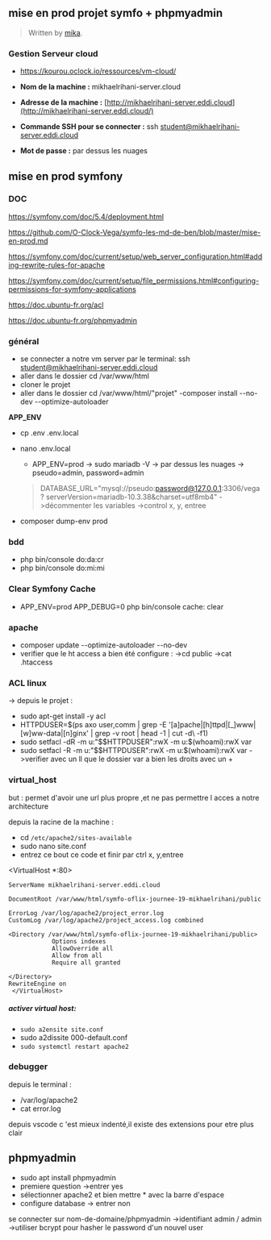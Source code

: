 
## mise en prod projet symfo + phpmyadmin

> Written by [mika](https://github.com/mikhaelrihani/).
### Gestion Serveur cloud
- https://kourou.oclock.io/ressources/vm-cloud/
 -   **Nom de la machine :**  mikhaelrihani-server.cloud
-   **Adresse de la machine :**  [http://mikhaelrihani-server.eddi.cloud](http://mikhaelrihani-server.eddi.cloud/)


-   **Commande SSH pour se connecter :** ssh student@mikhaelrihani-server.eddi.cloud
-   **Mot de passe :** par dessus les nuages
## mise en prod symfony
### DOC

https://symfony.com/doc/5.4/deployment.html
 
 https://github.com/O-Clock-Vega/symfo-les-md-de-ben/blob/master/mise-en-prod.md

https://symfony.com/doc/current/setup/web_server_configuration.html#adding-rewrite-rules-for-apache

https://symfony.com/doc/current/setup/file_permissions.html#configuring-permissions-for-symfony-applications

https://doc.ubuntu-fr.org/acl

https://doc.ubuntu-fr.org/phpmyadmin

 ### général
 - se connecter a notre vm server par le terminal: ssh    student@mikhaelrihani-server.eddi.cloud
- aller dans le dossier cd /var/www/html 
- cloner le projet 
- aller dans le dossier cd /var/www/html/"projet"
-composer install --no-dev --optimize-autoloader

**APP_ENV**

- cp .env .env.local
 - nano .env.local
    - APP_ENV=prod
    -> sudo mariadb -V
    -> par dessus les nuages
    -> pseudo=admin, password=admin
    >DATABASE_URL="mysql://pseudo:password@127.0.0.1:3306/vega? serverVersion=mariadb-10.3.38&charset=utf8mb4"
   ->décommenter les variables 
   ->control x, y, entree
   
  - composer dump-env prod
   
   ### bdd
  - php bin/console do:da:cr
  - php bin/console do:mi:mi
  
### Clear  Symfony Cache

- APP_ENV=prod APP_DEBUG=0 php bin/console cache: clear

### apache
- composer update  --optimize-autoloader --no-dev 
- verifier que le ht access a bien été configure : 
->cd public
->cat .htaccess

### ACL linux

-> depuis le projet :
- sudo apt-get install -y acl
- HTTPDUSER=$(ps axo user,comm | grep -E '[a]pache|[h]ttpd|[_]www|[w]ww-data|[n]ginx' | grep -v root | head -1 | cut -d\  -f1)
- sudo setfacl -dR -m u:"$$HTTPDUSER":rwX -m u:$(whoami):rwX var
- sudo setfacl -R -m u:"$$HTTPDUSER":rwX -m u:$(whoami):rwX var
->verifier avec un ll que le dossier var a bien les droits  avec un +

### virtual_host
but : permet d'avoir une url plus propre ,et ne pas permettre l acces a notre architecture

depuis la racine de la machine :
- cd `/etc/apache2/sites-available`
- sudo nano site.conf
- entrez ce bout ce code et finir par ctrl x, y,entree

<VirtualHost *:80>

    ServerName mikhaelrihani-server.eddi.cloud
    
    DocumentRoot /var/www/html/symfo-oflix-journee-19-mikhaelrihani/public
    
    ErrorLog /var/log/apache2/project_error.log
    CustomLog /var/log/apache2/project_access.log combined
    
    <Directory /var/www/html/symfo-oflix-journee-19-mikhaelrihani/public>     
                Options indexes
                AllowOverride all
                Allow from all
                Require all granted
                
    </Directory>
    RewriteEngine on
     </VirtualHost>
##### activer virtual host:
-  `sudo a2ensite site.conf`
- sudo a2dissite 000-default.conf
- `sudo systemctl restart apache2`

### debugger 
depuis le terminal : 
- /var/log/apache2 
- cat error.log

depuis vscode c 'est mieux indenté,il existe des extensions pour etre plus clair

## phpmyadmin

- sudo apt install phpmyadmin
- premiere question ->entrer yes
- sélectionner apache2 et bien mettre * avec la barre d'espace
- configure database -> entrer non
 
 se connecter sur nom-de-domaine/phpmyadmin
->identifiant admin / admin
->utiliser bcrypt pour hasher le password d'un nouvel user










<!--stackedit_data:
eyJoaXN0b3J5IjpbLTUyNDg0NTY5MiwtMTY5NTUxNjkxMCwtMT
U4MDc4MDUyNywtMjI1Mzk3ODgxLC0xODEwOTM2NzA5LC0yMzU0
MDI2OTMsLTE3OTA3NDI4MDEsLTQwMDUyNDk4MSwxNzYzOTkwOT
QyLC0xMDI3MTkyMTM4LC04MDgyMzA2MjksLTg1MTcwNDc4NSwx
NDc2NTI3ODg0LC0xNzM3MTEyMTkwLC0xMTczNjUwNTgwLC0xND
kyODM2MTUzLC02NDYzNzk0MTAsLTEzNzA4ODQ4MTMsLTIwODY4
MDgzNzIsMjEyNTM1MjQ0MV19
-->
